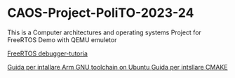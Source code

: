 # CAOS-Project-PoliTO-2023-24
This is a Computer architectures and operating systems Project for FreeRTOS Demo with QEMU emuletor


[FreeRTOS debugger-tutoria](https://www.youtube.com/watch?v=l2GmlDN_SPo)

[Guida per intallare Arm GNU toolchain on Ubuntu ](https://lindevs.com/install-arm-gnu-toolchain-on-ubuntu)
[Guida per intsllare CMAKE](https://vitux.com/how-to-install-cmake-on-ubuntu/)

